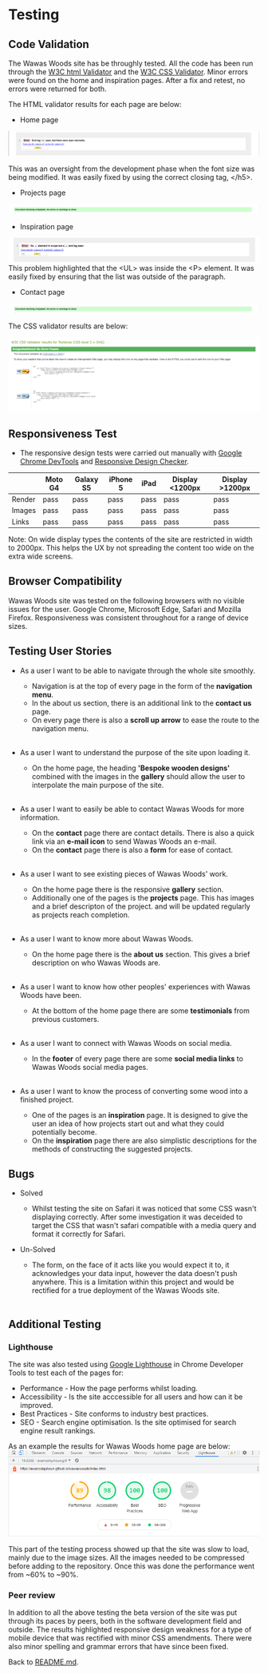 # Testing
## Code Validation
The Wawas Woods site has be throughly tested. All the code has been run through the [W3C html Validator](https://validator.w3.org/) and the [W3C CSS Validator](https://jigsaw.w3.org/css-validator/). Minor errors were found on the home and inspiration pages. After a fix and retest, no errors were returned for both. 

The HTML validator results for each page are below:

* Home page

![W3C Validator test result](assets/readme-images/indextesting.png)

This was an oversight from the development phase when the font size was being modified. It was easily fixed by using the correct closing tag, \</h5>.

* Projects page

![W3C Validator test result](assets/readme-images/w3ctesting.png)

* Inspiration page

![W3C Validator test result](assets/readme-images/inspirationtesting.png)
This problem highlighted that the \<UL> was inside the \<P> element. It was easily fixed by ensuring that the list was outside of the paragraph.

* Contact page

![W3C Validator test result](assets/readme-images/w3ctesting.png)

The CSS validator results are below:

![CSS Validator test result](assets/readme-images/csstesting.png)

## Responsiveness Test

* The responsive design tests were carried out manually with [Google Chrome DevTools](https://developer.chrome.com/docs/devtools/) and [Responsive Design Checker](https://www.responsivedesignchecker.com/).

|        | Moto G4 | Galaxy S5 | iPhone 5 | iPad | Display <1200px | Display >1200px |
|--------|---------|-----------|----------|------|-----------------|-----------------|
| Render | pass    | pass      | pass     | pass | pass            | pass            |
| Images | pass    | pass      | pass     | pass | pass            | pass            |
| Links  | pass    | pass      | pass     | pass | pass            | pass            |

Note: On wide display types the contents of the site are restricted in width to 2000px. This helps the UX by not spreading the content too wide on the extra wide screens.

## Browser Compatibility

Wawas Woods site was tested on the following browsers with no visible issues for the user. 
Google Chrome, Microsoft Edge, Safari and Mozilla Firefox. Responsiveness was consistent throughout for a range of device sizes.

## Testing User Stories

* As a user I want to be able to navigate through the whole site smoothly.
    * Navigation is at the top of every page in the form of the **navigation menu**.
    * In the about us section, there is an additional link to the **contact us** page.
    * On every page there is also a **scroll up arrow** to ease the route to the navigation menu.

    <br>
* As a user I want to understand the purpose of the site upon loading it.
    * On the home page, the heading **'Bespoke wooden designs'** combined with the images in the **gallery** should allow the user to interpolate the main purpose of the site.

    <br>
* As a user I want to easily be able to contact Wawas Woods for more information.
    * On the **contact** page there are contact details. There is also a quick link via an **e-mail icon** to send Wawas Woods an e-mail.
    * On the **contact** page there is also a **form** for ease of contact.

    <br>
* As a user I want to see existing pieces of Wawas Woods' work.
    * On the home page there is the responsive **gallery** section.
    * Additionally one of the pages is the **projects** page. This has images and a brief descripton of the project. and will be updated regularly as projects reach completion.

    <br>
* As a user I want to know more about Wawas Woods.
    * On the home page there is the **about us** section. This gives a brief description on who Wawas Woods are.

    <br>
* As a user I want to know how other peoples' experiences with Wawas Woods have been.
    * At the bottom of the home page there are some **testimonials** from previous customers.

    <br>
* As a user I want to connect with Wawas Woods on social media.
    * In the **footer** of every page there are some **social media links** to Wawas Woods social media pages.

    <br>
* As a user I want to know the process of converting some wood into a finished project.
    * One of the pages is an **inspiration** page. It is designed to give the user an idea of how projects start out and what they could potentially become.
    * On the **inspiration** page there are also simplistic descriptions for the methods of constructing the suggested projects.

## Bugs
* Solved
    * Whilst testing the site on Safari it was noticed that some CSS wasn't displaying correctly. After some investigation it was deceided to target the CSS that wasn't safari compatible with a media query and format it correctly for Safari. 

* Un-Solved
    * The form, on the face of it acts like you would expect it to, it acknowledges your data input, however the data doesn't push anywhere. This is a limitation within this project and would be rectified for a true deployment of the Wawas Woods site.
    
    <br>
## Additional Testing

### Lighthouse
The site was also tested using [Google Lighthouse](https://developers.google.com/web/tools/lighthouse) in Chrome Developer Tools to test each of the pages for:
* Performance - How the page performs whilst loading.
* Accessibility - Is the site acccessible for all users and how can it be improved.
* Best Practices - Site conforms to industry best practices.
* SEO - Search engine optimisation. Is the site optimised for search engine result rankings.

As an example the results for Wawas Woods home page are below:
![Lighthouse test results](assets/readme-images/testing.png)

This part of the testing process showed up that the site was slow to load, mainly due to the image sizes. All the images needed to be compressed before adding to the repository. Once this was done the performance went from ~60% to ~90%. 

### Peer review
In addition to all the above testing the beta version of the site was put through its paces by peers, both in the software development field and outside. The results highlighted responsive design weakness for a type of mobile device that was rectified with minor CSS amendments. There were also minor spelling and grammar errors that have since been fixed.

Back to [README.md](README.md).